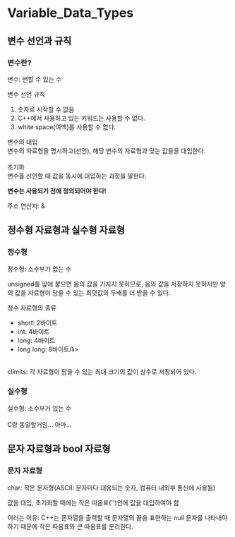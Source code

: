# Variable_Data_Types

## 변수 선언과 규칙

### 변수란?
<p></p>
변수: 변할 수 있는 수

<p>변수 선언 규칙</p>
<ol>
    <li>숫자로 시작할 수 없음</li>
    <li>C++에서 사용하고 있는 키워드는 사용할 수 없다.</li>
    <li>white space(여백)를 사용할 수 없다.</li>
</ol>

변수의 대입
<br>
변수의 자료형을 명시하고(선언), 해당 변수의 자료형과 맞는 값들을 대입한다.
<br>
<br>
초기화
<br>
변수를 선언할 때 값을 동시에 대입하는 과정을 말한다.

<p><strong>변수는 사용되기 전에 정의되어야 한다!</strong></p>

<p>주소 연산자: &</p>


## 정수형 자료형과 실수형 자료형

### 정수형 
<p></p>
정수형: 소수부가 없는 수

<p>unsigned를 앞에 붙으면 음의 값을 가지지 못하므로, 음의 값을 저장하지 못하지만 양의 값을 자료형이 담을 수 있는 최댓값의 두배를 더 받을 수 있다.</p>

<p>정수 자료형의 종류</p>
<ul>
    <li>short: 2바이트</li>
    <li>int: 4바이트</li>
    <li>long: 4바이트</li>
    <li>long long: 8바이트/li>
</ul>

<br>climits: 각 자료형이 담을 수 있는 최대 크기의 값이 상수로 저장되어 있다.

### 실수형
<p></p>
실수형: 소수부가 있는 수
<br>
<br>
C랑 동일할거임... 아마...


## 문자 자료형과 bool 자료형

### 문자 자료형
<p></p>
char: 작은 문자형(ASCII: 문자마다 대응되는 숫자, 컴퓨터 내외부 통신에 사용됨)<br>

<p>값을 대입, 초기화할 때에는 작은 따옴표('')안에 값을 대입하여야 함</p>

이러는 이유: C++는 문자열을 출력할 때 문자열의 끝을 표현하는 null 문자를 나타내야 하기 때문에 작은 따옴표와 큰 따옴표를 분리한다.
